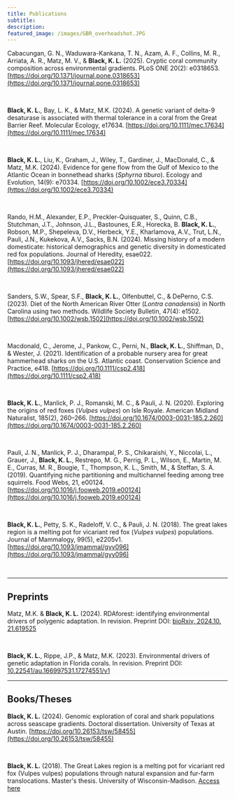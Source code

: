 ```yaml
---
title: Publications
subtitle: 
description: 
featured_image: /images/GBR_overheadshot.JPG
---
```


Cabacungan, G. N., Waduwara-Kankana, T. N., Azam, A. F., Collins, M. R., Arriata, A. R., Matz, M. V., & **Black, K. L.** (2025). Cryptic coral community composition across environmental gradients. PLoS ONE 20(2): e0318653. [https://doi.org/10.1371/journal.pone.0318653](https://doi.org/10.1371/journal.pone.0318653)

<p>&nbsp;</p>

**Black, K. L.**, Bay, L. K., & Matz, M.K. (2024). A genetic variant of delta-9 desaturase is associated with thermal tolerance in a coral from the Great Barrier Reef. Molecular Ecology, e17634. [https://doi.org/10.1111/mec.17634](https://doi.org/10.1111/mec.17634)

<p>&nbsp;</p>

**Black, K. L.**, Liu, K., Graham, J., Wiley, T., Gardiner, J., MacDonald, C., & Matz, M.K. (2024). Evidence for gene flow from the Gulf of Mexico to the Atlantic Ocean in bonnethead sharks (_Sphyrna tiburo_). Ecology and Evolution, 14(9): e70334. [https://doi.org/10.1002/ece3.70334](https://doi.org/10.1002/ece3.70334)

<p>&nbsp;</p>

Rando, H.M., Alexander, E.P., Preckler-Quisquater, S., Quinn, C.B., Stutchman, J.T., Johnson, J.L., Bastounes, E.R., Horecka, B. **Black, K. L.**, Robson, M.P., Shepeleva, D.V., Herbeck, Y.E., Kharlamova, A.V., Trut, L.N., Pauli, J.N., Kukekova, A.V., Sacks, B.N. (2024).
Missing history of a modern domesticate: historical demographics and genetic diversity in domesticated red fox populations.
Journal of Heredity, esae022. [https://doi.org/10.1093/jhered/esae022](https://doi.org/10.1093/jhered/esae022)

<p>&nbsp;</p>

Sanders, S.W., Spear, S.F., **Black, K. L.**, Olfenbuttel, C., & DePerno, C.S. (2023).
Diet of the North American River Otter (_Lontra canadensis_) in North Carolina using two methods.
Wildlife Society Bulletin, 47(4): e1502. [https://doi.org/10.1002/wsb.1502](https://doi.org/10.1002/wsb.1502)

<p>&nbsp;</p>

Macdonald, C., Jerome, J., Pankow, C., Perni, N., **Black, K. L.**, Shiffman, D., & Wester, J. (2021).
Identification of a probable nursery area for great hammerhead sharks on the U.S. Atlantic coast.
Conservation Science and Practice, e418. [https://doi.org/10.1111/csp2.418](https://doi.org/10.1111/csp2.418)

<p>&nbsp;</p>

**Black, K. L.**, Manlick, P. J., Romanski, M. C., & Pauli, J. N. (2020). Exploring the origins of red foxes
(_Vulpes vulpes_) on Isle Royale. American Midland Naturalist, 185(2), 260–266. [https://doi.org/10.1674/0003-0031-185.2.260](https://doi.org/10.1674/0003-0031-185.2.260)

<p>&nbsp;</p>

Pauli, J. N., Manlick, P. J., Dharampal, P. S., Chikaraishi, Y., Niccolai, L., Grauer, J., **Black, K. L.**,
Restrepo, M. G., Perrig, P. L., Wilson, E., Martin, M. E., Curras, M. R., Bougie, T., Thompson, K. L.,
Smith, M., & Steffan, S. A. (2019). Quantifying niche partitioning and multichannel feeding among tree
squirrels. Food Webs, 21, e00124. [https://doi.org/10.1016/j.fooweb.2019.e00124](https://doi.org/10.1016/j.fooweb.2019.e00124)

<p>&nbsp;</p>

**Black, K. L.**, Petty, S. K., Radeloff, V. C., & Pauli, J. N. (2018). The great lakes region is a melting pot for
vicariant red fox (_Vulpes vulpes_) populations. Journal of Mammalogy, 99(5), e2205v1. [https://doi.org/10.1093/jmammal/gyy096](https://doi.org/10.1093/jmammal/gyy096)

<p>&nbsp;</p>



---
**Preprints**
---

Matz, M.K. & **Black, K. L.** (2024).
RDAforest: identifying environmental drivers of polygenic adaptation. In revision.
Preprint DOI: [bioRxiv, 2024.10. 21.619525](https://www.biorxiv.org/content/10.1101/2024.10.21.619525v1.abstract)

<p>&nbsp;</p>

**Black, K. L.**, Rippe, J.P., & Matz, M.K. (2023).
Environmental drivers of genetic adaptation in Florida corals. In revision.
Preprint DOI: [10.22541/au.166997531.17274551/v1](https://www.authorea.com/doi/full/10.22541/au.166997531.17274551/v1)




---
**Books/Theses**
---

**Black, K. L.** (2024).
Genomic exploration of coral and shark populations across seascape gradients. Doctoral dissertation. University of Texas at Austin. [https://doi.org/10.26153/tsw/58455](https://doi.org/10.26153/tsw/58455)

<p>&nbsp;</p>

**Black, K. L.** (2018).
The Great Lakes region is a melting pot for vicariant red fox (Vulpes vulpes) populations through natural expansion and fur-farm translocations. Master's thesis. University of Wisconsin-Madison. [Access here](https://search.library.wisc.edu/catalog/9912460079102121)


